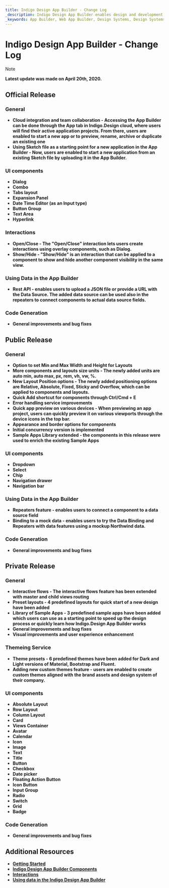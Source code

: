 ```yaml
---
title: Indigo Design App Builder - Change Log 
_description: Indigo Design App Builder enables design and development teams to use various interactions when creating connections between screens and components in order to cover real application scenarios.
_keywords: App Builder, Web App Builder, Design Systems, Design Systems UX, UI kit, Sketch, Ignite UI for Angular, Sketch to Angular, Angular, Angular Design System, Export code from Sketch, Design Kits for Angular, Sketch UI kits, Interactions
---
```

# Indigo Design App Builder - Change Log 

> [!NOTE]
><b>Latest update was made on April 20th, 2020.

## Official Release

### General
* Cloud integration and team collaboration - Accessing the App Builder can be done through the App tab in Indigo.Design cloud, where users will find their active application projects. From there, users are enabled to start a new app or to preview, rename, archive or duplicate an existing one
* Using Sketch file as a starting point for a new application in the App Builder - Now, users are enabled to start a new application from an existing Sketch file by uploading it in the App Builder. 

### UI components
* Dialog
* Combo
* Tabs layout
* Expansion Panel
* Date Time Editor (as an Input type)
* Button Group
* Text Area
* Hyperlink

### Interactions
* Open/Close - The "Open/Close" interaction lets users create interactions using overlay components, such as Dialog.
* Show/Hide - "Show/Hide" is an interaction that can be applied to a component to show and hide another component visibility in the same view.

### Using Data in the App Builder
* Rest API -  enables users to upload a JSON file or provide a URL with the Data Source. The added data source can be used also in the repeaters to connect components to actual data source fields.

### Code Generation
* General improvements and bug fixes

## Public Release

### General
* Option to set Min and Max Width and Height for Layouts
* More components and layouts size units - The newly added units are auto min, auto max, px, rem, vh, vw, %.
* New Layout Position options - The newly added positioning options are Relative, Absolute, Fixed, Sticky and Overflow, which can be applied to components and layouts.
* Quick Add shortcut for components through Ctrl/Cmd + E​
* Error handling service​ improvements
* Quick app preview on various devices​ - When previewing an app project, users can quickly preview it on various viewports through the device icons in the top bar.
* Appearance and border options for components​
* Initial concurrency version is implemented​
* Sample Apps Library extended - the components in this release were used to enrich the existing Sample Apps

### UI components
* Dropdown
* Select
* Chip
* Navigation drawer
* Navigation bar​

### Using Data in the App Builder
* Repeaters feature - enables users to connect a component to a data source field
* Binding to a mock data -  enables users to try the Data Binding and Repeaters with data features using a mockup Northwind data.

### Code Generation
* General improvements and bug fixes


## Private Release

### General
* Interactive flows - The interactive flows feature has been extended with master and child views routing
* Preset layouts - 4 predefined layouts for quick start of a new design have been added
* Library of Sample Apps - 3 predefined sample apps have been added which users can use as a starting point to speed up the design process or quickly learn how Indigo.Design App Builder works
* General improvements and bug fixes
* Visual improvements and user experience enhancement

### Themeing Service
* Theme presets - 6 predefined themes have been added for Dark and Light versions of Material, Bootstrap and Fluent.
* Adding new custom themes feature - users are enabled to create custom themes aligned with the brand assets and design system of their company.


### UI components
* Absolute Layout 
* Row Layout 
* Column Layout 
* Card
* Views Container
* Avatar
* Calendar
* Icon
* Image
* Text
* Title
* Button
* Checkbox
* Date picker
* Floating Action Button 
* Icon Button
* Input Group
* Radio
* Switch
* Grid
* Badge

### Code Generation
* General improvements and bug fixes

## Additional Resources

<div class="divider--half"></div>


* [Getting Started](getting-started.md)
* [Indigo Design App Builder Components](indigo-design-app-builder-components.md)
* [Interactions](interactions.md)
* [Using data in the Indigo Design App Builder](using-data-in-your-app.md)